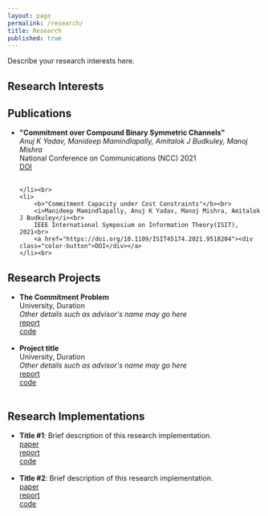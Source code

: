 ```yaml
---
layout: page
permalink: /research/
title: Research
published: true
---
```


Describe your research interests here.
<h2>Research Interests</h2>


<h2>Publications</h2>
<ul>
	<li>
		<b>"Commitment over Compound Binary Symmetric Channels"</b><br>
		<i>Anuj K Yadav, Manideep Mamindlapally, Amitalok J Budkuley, Manoj Mishra</i><br>
		National Conference on Communications (NCC) 2021<br>
      	<a href="https://doi.org/10.1109/NCC52529.2021.9530060"><div class="color-button">DOI</div></a>
	</li><br>
	
	</li><br>
	<li>
		<b>"Commitment Capacity under Cost Constraints"</b><br>
		<i>Manideep Mamindlapally, Anuj K Yadav, Manoj Mishra, Amitalok J Budkuley</i><br>
		IEEE International Symposium on Information Theory(ISIT), 2021<br>
		<a href="https://doi.org/10.1109/ISIT45174.2021.9518204"><div class="color-button">DOI</div></a>
	</li><br>
  
  
  
  <!---<li>
		<b>"Commitment Capacity under Cost Constraints"</b><br>
		<i>Manideep Mamindlapally, Anuj K Yadav, Manoj Mishra, Amitalok J Budkuley</i><br>
		IEEE International Symposium on Information Theory(ISIT), 2021<br>
		<a href=""><div class="color-button">pdf</div></a><a href="https://doi.org/10.1109/ISIT45174.2021.9518204"><div class="color-button">cite</div></a><a href=""><div class="color-button">code</div></a>
	</li><br> --->
</ul>

<h2>Research Projects</h2>
<ul>
	<li>
		<b>The Commitment Problem</b><br>
		University, Duration<br>
		<i>Other details such as advisor's name may go here</i><br>
		<a href=""><div class="color-button">report</div></a><a href=""><div class="color-button">code</div></a>
	</li><br>
	<li>
		<b>Project title</b><br>
		University, Duration<br>
		<i>Other details such as advisor's name may go here</i><br>
		<a href=""><div class="color-button">report</div></a><a href=""><div class="color-button">code</div></a>
	</li><br>
</ul>

<h2>Research Implementations</h2>
<ul>
	<li>
		<b>Title #1</b>: Brief description of this research implementation.<br>
		<a href=""><div class="color-button">paper</div></a><a href=""><div class="color-button">report</div></a><a href=""><div class="color-button">code</div></a>
	</li><br>
	<li>
		<b>Title #2</b>: Brief description of this research implementation.<br>
		<a href=""><div class="color-button">paper</div></a><a href=""><div class="color-button">report</div></a><a href=""><div class="color-button">code</div></a>
	</li><br>
</ul>
